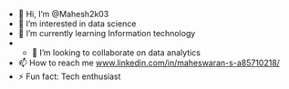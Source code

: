 - 👋 Hi, I’m @Mahesh2k03
- 👀 I’m interested in data science
- 🌱 I’m currently learning Information technology
- - 💞️ I’m looking to collaborate on data analytics
- 📫 How to reach me www.linkedin.com/in/maheswaran-s-a85710218/
- ⚡ Fun fact: Tech enthusiast

<!---
Mahesh2k03/Mahesh2k03 is a ✨ special ✨ repository because its `README.md` (this file) appears on your GitHub profile.
You can click the Preview link to take a look at your changes.
--->
